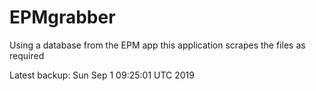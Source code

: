 # EPMgrabber
Using a database from the EPM app this application scrapes the files as required


Latest backup: Sun Sep 1 09:25:01 UTC 2019
